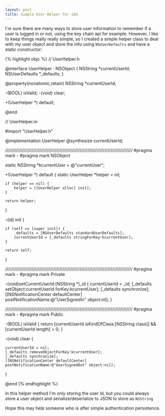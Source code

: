 ```yaml
---
layout: post
title: Simple User Helper for iOS
---
```


I'm sure there are many ways to store user information to remember if a user is logged in or not, using the key chain api for example. However, I like to keep things really really simple, so I created a simple helper class to deal with my user object and store the info using `NSUserDefaults` and have a static constructor:

{% highlight objc %}
// UserHelper.h
	
@interface UserHelper : NSObject {
	NSString *currentUserId;
	NSUserDefaults *_defaults;
}

@property(nonatomic,retain) NSString *currentUserId;

-(BOOL) isValid;
-(void) clear;

+(UserHelper *) default;

@end
	
// UserHelper.m
	
#import "UserHelper.h"

@implementation UserHelper
@synthesize currentUserId;

//////////////////////////////////////////////////////////////////////////////////
#pragma mark -
#pragma mark NSObject

static NSString *kcurrentUser = @"currentUser";

+(UserHelper *) default {
	static UserHelper *helper = nil;

	if (helper == nil) {
		helper = [[UserHelper alloc] init];
	}

	return helper;
}

-(id) init {

	if (self == [super init]) {
		_defaults = [NSUserDefaults standardUserDefaults];
		currentUserId = [_defaults stringForKey:kcurrentUser];
	}

	return self;
}

//////////////////////////////////////////////////////////////////////////////////
#pragma mark -
#pragma mark Private

-(void)setCurrentUserId:(NSString *)_id {
	currentUserId = _id;
	[_defaults setObject:currentUserId forKey:kcurrentUser];
	[_defaults synchronize];
	[[NSNotificationCenter defaultCenter] postNotificationName:@"UserSignedIn" object:nil];
}

//////////////////////////////////////////////////////////////////////////////////
#pragma mark -
#pragma mark Public

-(BOOL) isValid {
	return [currentUserId isKindOfClass:[NSString class]] && [currentUserId length] > 0;
}

-(void) clear {

	currentUserId = nil;
	[_defaults removeObjectForKey:kcurrentUser];
	[_defaults synchronize];
	[[NSNotificationCenter defaultCenter] postNotificationName:@"UserSignedOut" object:nil];
}

@end
{% endhighlight %}
	
In this helper method I'm only storing the user Id, but you could always store a user object and serialize/deserialize to JSON to store as `NSString`

Hope this may help someone who is after simple authentication persistence. 

